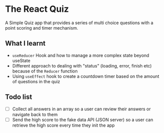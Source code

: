 # The React Quiz

A Simple Quiz app that provides a series of multi choice questions with a point scoring and timer mechanism.

## What I learnt

- `useReducer` Hook and how to manage a more complex state beyond useState
- Different approach to dealing with "status" (loading, error, finish etc) because of the `Reducer` function
- Using `useEffect` hook to create a countdown timer based on the amount of questions in the quiz

## Todo list

- [ ] Collect all answers in an array so a user can review their answers or navigate back to them
- [ ] Send the high score to the fake data API (JSON server) so a user can retrieve the high score every time they init the app
